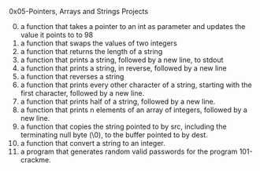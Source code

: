 0x05-Pointers, Arrays and Strings Projects

0.	a function that takes a pointer to an int as parameter and updates the value it points to to 98
1.	a function that swaps the values of two integers
2.	a function that returns the length of a string
3.	a function that prints a string, followed by a new line, to stdout
4.	a function that prints a string, in reverse, followed by a new line
5.	a function that reverses a string
6. 	a function that prints every other character of a string, starting with the first character, followed by a new line.
7.	a function that prints half of a string, followed by a new line.
8.	a function that prints n elements of an array of integers, followed by a new line.
9.	a function that copies the string pointed to by src, including the terminating null byte (\0), to the buffer pointed to by dest.
10.	a function that convert a string to an integer.
11.	a program that generates random valid passwords for the program 101-crackme.
